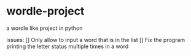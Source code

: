 # wordle-project
a wordle like project in python


issues:
[] Only allow to input a word that is in the list
[] Fix the program printing the letter status multiple times in a word
